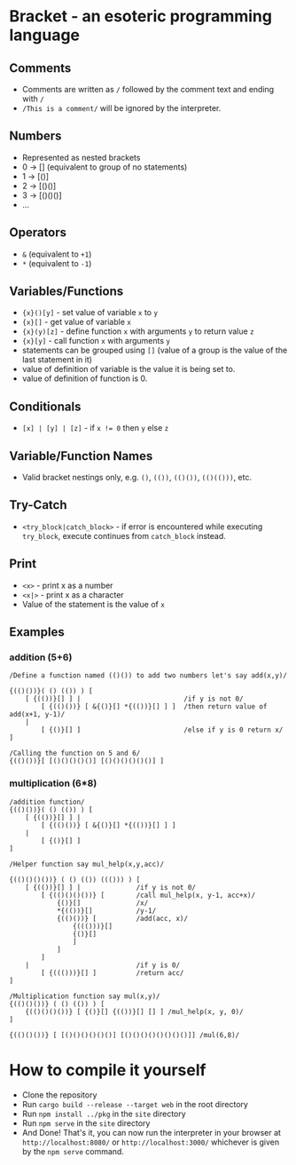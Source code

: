 # Bracket - an esoteric programming language 

## Comments
- Comments are written as `/` followed by the comment text and ending with `/`
- `/This is a comment/` will be ignored by the interpreter.

## Numbers 
- Represented as nested brackets
- 0 -> [] (equivalent to group of no statements)
- 1 -> [()]
- 2 -> [()()]
- 3 -> [()()()]
- ...

## Operators
- `&` (equivalent to `+1`)
- `*` (equivalent to `-1`)

## Variables/Functions
- `{x}()[y]` - set value of variable `x` to `y`
- `{x}[]` - get value of variable `x`
- `{x}(y)[z]` - define function `x` with arguments `y` to return value `z`
- `{x}[y]` - call function `x` with arguments `y`
- statements can be grouped using `[]` (value of a group is the value of the last statement in it)
- value of definition of variable is the value it is being set to.
- value of definition of function is 0.

## Conditionals
- `[x] | [y] | [z]` - if `x != 0` then `y` else `z`

## Variable/Function Names
- Valid bracket nestings only, e.g. `()`, `(())`, `(()())`, `(()(()))`, etc.

## Try-Catch
- `<try_block|catch_block>` - if error is encountered while executing `try_block`, execute continues from `catch_block` instead.

## Print
- `<x>` - print x as a number
- `<x|>` - print x as a character
- Value of the statement is the value of `x`

## Examples 
### addition (5+6)
```
/Define a function named (()()) to add two numbers let's say add(x,y)/

{(()())}( () (()) ) [ 
    [ {(())}[] ] |                          /if y is not 0/
        [ {(()())} [ &{()}[] *{(())}[] ] ]  /then return value of add(x+1, y-1)/
    |
        [ {()}[] ]                          /else if y is 0 return x/
]

/Calling the function on 5 and 6/
{(()())}[ [()()()()()] [()()()()()()] ]
```

### multiplication (6*8)
```
/addition function/
{(()())}( () (()) ) [
    [ {(())}[] ] | 
        [ {(()())} [ &{()}[] *{(())}[] ] ]
    |
        [ {()}[] ]
]

/Helper function say mul_help(x,y,acc)/

{(()()()())} ( () (()) ((())) ) [
    [ {(())}[] ] |              /if y is not 0/                                           
        [ {(()()()())} [        /call mul_help(x, y-1, acc+x)/ 
            {()}[]              /x/
            *{(())}[]           /y-1/
            {(()())} [          /add(acc, x)/
                {((()))}[] 
                {()}[] 
                ] 
            ] 
        ]
    |                           /if y is 0/
        [ {((()))}[] ]          /return acc/
]

/Multiplication function say mul(x,y)/
{(()()())} ( () (()) ) [
    {(()()()())} [ {()}[] {(())}[] [] ] /mul_help(x, y, 0)/
]

{(()()())} [ [()()()()()()] [()()()()()()()()]] /mul(6,8)/
```


# How to compile it yourself
- Clone the repository
- Run `cargo build --release --target web` in the root directory
- Run `npm install ../pkg` in the `site` directory
- Run `npm serve` in the `site` directory
- And Done! That's it, you can now run the interpreter in your browser at `http://localhost:8080/` or `http://localhost:3000/` whichever is given by the `npm serve` command.